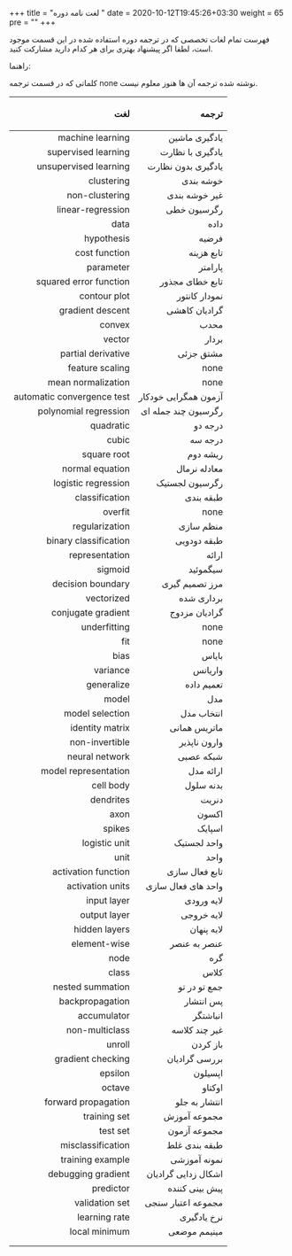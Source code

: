 +++
title = "لغت نامه دوره "
date = 2020-10-12T19:45:26+03:30
weight = 65
pre = "<i class='fa fa-book' ></i>"
+++

فهرست تمام لغات تخصصی که در ترجمه دوره استفاده شده در این قسمت موجود است،
لطفا اگر پیشنهاد بهتری برای هر کدام دارید مشارکت کنید.

راهنما:

کلماتی که در قسمت ترجمه none نوشته شده ترجمه آن ها هنوز معلوم نیست.



| <p align="right"> لغت </p> | <p align="right"> ترجمه </p> |
| -------------------------: | ---------------------------: |
|           machine learning |                یادگیری ماشین |
|        supervised learning |             یادگیری با نظارت |
|      unsupervised learning |           یادگیری بدون نظارت |
|                 clustering |                    خوشه بندی |
|             non-clustering |                غیر خوشه بندی |
|          linear-regression |                  رگرسیون خطی |
|                       data |                         داده |
|                 hypothesis |                        فرضیه |
|              cost function |                   تابع هزینه |
|                  parameter |                      پارامتر |
|     squared error function |              تابع خطای مجذور |
|               contour plot |                نمودار کانتور |
|           gradient descent |                گرادیان کاهشی |
|                     convex |                         محدب |
|                     vector |                        بردار |
|         partial derivative |                    مشتق جزئی |
|            feature scaling |                         none |
|         mean normalization |                         none |
| automatic convergence test |         آزمون همگرایی خودکار |
|      polynomial regression |          رگرسیون چند جمله ای |
|                  quadratic |                      درجه دو |
|                      cubic |                      درجه سه |
|                square root |                     ریشه دوم |
|            normal equation |                 معادله نرمال |
|        logistic regression |               رگرسیون لجستیک |
|             classification |                    طبقه بندی |
|                    overfit |                         none |
|             regularization |                    منظم سازی |
|      binary classification |                  طبقه دودویی |
|             representation |                        ارائه |
|                    sigmoid |                     سیگموئید |
|          decision boundary |               مرز تصمیم گیری |
|                 vectorized |                   برداری شده |
|         conjugate gradient |                گرادیان مزدوج |
|               underfitting |                         none |
|                        fit |                         none |
|                       bias |                        بایاس |
|                   variance |                      واریانس |
|                 generalize |                   تعمیم داده |
|                      model |                          مدل |
|            model selection |                   انتخاب مدل |
|            identity matrix |                 ماتریس همانی |
|             non-invertible |                 وارون ناپذیر |
|             neural network |                    شبکه عصبی |
|       model representation |                    ارائه مدل |
|                  cell body |                    بدنه سلول |
|                  dendrites |                        دنریت |
|                       axon |                        اکسون |
|                     spikes |                       اسپایک |
|              logistic unit |                  واحد لجستیک |
|                       unit |                         واحد |
|        activation function |               تابع فعال سازی |
|           activation units |           واحد های فعال سازی |
|                input layer |                   لایه ورودی  |
|               output layer |                   لایه خروجی  |
|              hidden layers |                   لایه پنهان  |
|               element-wise |                 عنصر به عنصر |
|                       node |                          گره |
|                      class |                         کلاس  |
|           nested summation |                 جمع تو در تو |
|            backpropagation |                    پس انتشار |
|                accumulator |                     انباشتگر |
|             non-multiclass |                غیر چند کلاسه  |
|                     unroll |                     باز کردن |
|          gradient checking |                بررسی گرادیان |
|                    epsilon |                      اپسیلون |
|                     octave |                       اوکتاو |
|        forward propagation |                انتشار به جلو |
|               training set |                 مجموعه آموزش |
|                   test set |                 مجموعه آزمون |
|          misclassification |                طبقه بندی غلط |
|           training example |                 نمونه آموزشی |
|         debugging gradient |          اشکال زدایی گرادیان |
|                  predictor |               پیش بینی کننده |
|      validation set        |      مجموعه اعتبار سنجی      |
|     learning rate          |       نرخ یادگیری            |
|    local minimum           |      مینیمم موضعی            |
|                            |                              |
|                            |                              |
